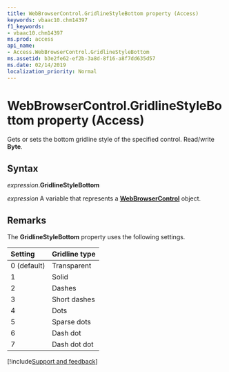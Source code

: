 ```yaml
---
title: WebBrowserControl.GridlineStyleBottom property (Access)
keywords: vbaac10.chm14397
f1_keywords:
- vbaac10.chm14397
ms.prod: access
api_name:
- Access.WebBrowserControl.GridlineStyleBottom
ms.assetid: b3e2fe62-ef2b-3a8d-8f16-a8f7dd635d57
ms.date: 02/14/2019
localization_priority: Normal
---
```



# WebBrowserControl.GridlineStyleBottom property (Access)

Gets or sets the bottom gridline style of the specified control. Read/write **Byte**.

## Syntax

_expression_.**GridlineStyleBottom**

_expression_ A variable that represents a **[WebBrowserControl](Access.WebBrowserControl.md)** object.


## Remarks

The **GridlineStyleBottom** property uses the following settings.

|Setting|Gridline type|
|:-----|:-----|
|0 (default)|Transparent|
|1|Solid|
|2|Dashes|
|3|Short dashes|
|4|Dots|
|5|Sparse dots|
|6|Dash dot|
|7|Dash dot dot|



[!include[Support and feedback](~/includes/feedback-boilerplate.md)]



